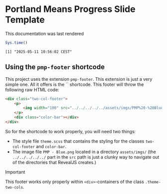 

<!-- THIS README IS GENERATED VIA THE QMD-FILE README.QMD. MAKE EDITS THERE. -->

<!-- THIS README IS GENERATED VIA THE QMD-FILE README.QMD. MAKE EDITS THERE. -->

<!-- THIS README IS GENERATED VIA THE QMD-FILE README.QMD. MAKE EDITS THERE. -->

<!-- THIS README IS GENERATED VIA THE QMD-FILE README.QMD. MAKE EDITS THERE. -->

<!-- THIS README IS GENERATED VIA THE QMD-FILE README.QMD. MAKE EDITS THERE. -->

<!-- THIS README IS GENERATED VIA THE QMD-FILE README.QMD. MAKE EDITS THERE. -->

# Portland Means Progress Slide Template

This documentation was last rendered

``` r
Sys.time()
```

    [1] "2025-05-11 10:56:02 CEST"

## Using the `pmp-footer` shortcode

This project uses the extension `pmp-footer`. This extension is just a
very simple one. All it offers is the `` shortcode. This footer will
throw the following raw HTML code:

``` html
<div class="two-col-footer">
    <p>
        <img width="100" src="../../../../../assets/imgs/PMP%20-%20Blue.png">
    </p>
    <div class="color-bar"></div>
</div>
```

So for the shortcode to work properly, you will need two things:

- The style file `theme.scss` that contains the styling for the classes
  `two-col-footer` and `color-bar`.
- The image file `PMP - Blue.png` located in a directory `assets/imgs/`
  (the `../../../../../` part in the `src` path is just a clunky way to
  navigate out of the directories that RevealJS creates.)

> [!IMPORTANT]
>
> This footer works only properly within `<div>`-containers of the class
> `.theme-two-cols`.
